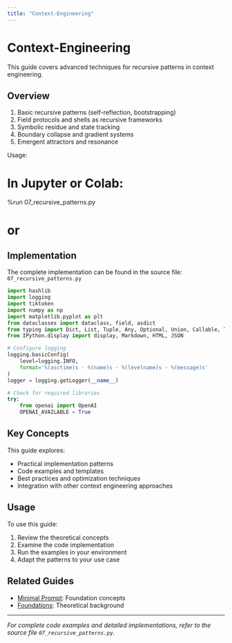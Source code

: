 ```yaml
---
title: "Context-Engineering"
---
```


# Context-Engineering

This guide covers advanced techniques for recursive patterns in context engineering.

## Overview

1. Basic recursive patterns (self-reflection, bootstrapping)
2. Field protocols and shells as recursive frameworks
3. Symbolic residue and state tracking
4. Boundary collapse and gradient systems
5. Emergent attractors and resonance

Usage:
# In Jupyter or Colab:
%run 07_recursive_patterns.py
# or

## Implementation

The complete implementation can be found in the source file: `07_recursive_patterns.py`

```python
import hashlib
import logging
import tiktoken
import numpy as np
import matplotlib.pyplot as plt
from dataclasses import dataclass, field, asdict
from typing import Dict, List, Tuple, Any, Optional, Union, Callable, TypeVar, Set
from IPython.display import display, Markdown, HTML, JSON

# Configure logging
logging.basicConfig(
    level=logging.INFO,
    format='%(asctime)s - %(name)s - %(levelname)s - %(message)s'
)
logger = logging.getLogger(__name__)

# Check for required libraries
try:
    from openai import OpenAI
    OPENAI_AVAILABLE = True
```

## Key Concepts

This guide explores:
- Practical implementation patterns
- Code examples and templates  
- Best practices and optimization techniques
- Integration with other context engineering approaches

## Usage

To use this guide:

1. Review the theoretical concepts
2. Examine the code implementation
3. Run the examples in your environment
4. Adapt the patterns to your use case

## Related Guides

- [Minimal Prompt](/docs/guides/minimal-prompt): Foundation concepts
- [Foundations](/docs/foundations): Theoretical background

---

*For complete code examples and detailed implementations, refer to the source file `07_recursive_patterns.py`.*
